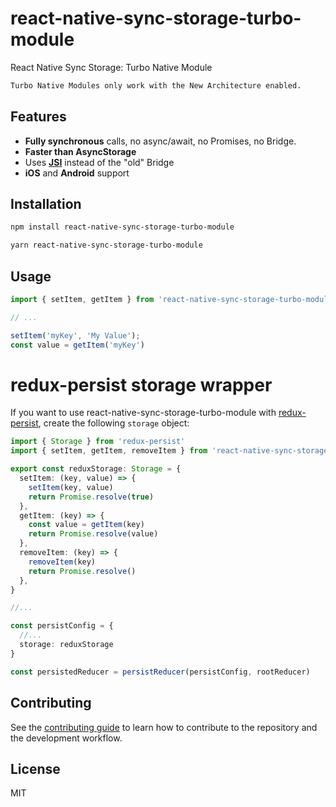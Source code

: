 # react-native-sync-storage-turbo-module

React Native Sync Storage: Turbo Native Module
```sh
Turbo Native Modules only work with the New Architecture enabled.
```

## Features

* **Fully synchronous** calls, no async/await, no Promises, no Bridge.
* **Faster than AsyncStorage**
* Uses [**JSI**](https://reactnative.dev/docs/the-new-architecture/pillars-turbomodules) instead of the "old" Bridge
* **iOS** and **Android** support

## Installation

```sh
npm install react-native-sync-storage-turbo-module
```

```sh
yarn react-native-sync-storage-turbo-module
```

## Usage


```js
import { setItem, getItem } from 'react-native-sync-storage-turbo-module';

// ...

setItem('myKey', 'My Value');
const value = getItem('myKey')
```

# redux-persist storage wrapper

If you want to use react-native-sync-storage-turbo-module with [redux-persist](https://github.com/rt2zz/redux-persist), create the following `storage` object:

```ts
import { Storage } from 'redux-persist'
import { setItem, getItem, removeItem } from 'react-native-sync-storage-turbo-module';

export const reduxStorage: Storage = {
  setItem: (key, value) => {
    setItem(key, value)
    return Promise.resolve(true)
  },
  getItem: (key) => {
    const value = getItem(key)
    return Promise.resolve(value)
  },
  removeItem: (key) => {
    removeItem(key)
    return Promise.resolve()
  },
}

//...

const persistConfig = {
  //...
  storage: reduxStorage
}

const persistedReducer = persistReducer(persistConfig, rootReducer)
```

## Contributing

See the [contributing guide](CONTRIBUTING.md) to learn how to contribute to the repository and the development workflow.

## License

MIT

